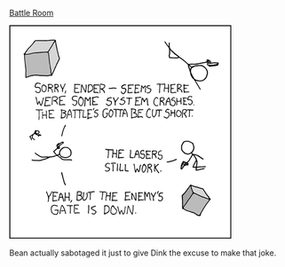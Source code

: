 [Battle Room](https://xkcd.com/241)

![Battle Room](./random_comic.png)

Bean actually sabotaged it just to give Dink the excuse to make that joke.

